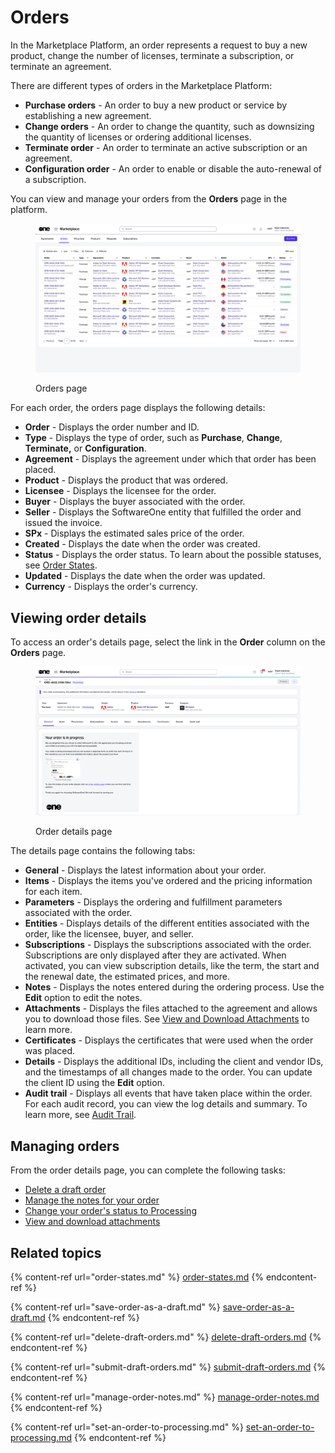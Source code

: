 # Orders

In the Marketplace Platform, an order represents a request to buy a new product, change the number of licenses, terminate a subscription, or terminate an agreement.&#x20;

There are different types of orders in the Marketplace Platform:

* **Purchase orders** - An order to buy a new product or service by establishing a new agreement.
* **Change orders** - An order to change the quantity, such as downsizing the quantity of licenses or ordering additional licenses.
* **Terminate order** - An order to terminate an active subscription or an agreement.&#x20;
* **Configuration order** - An order to enable or disable the auto-renewal of a subscription.

You can view and manage your orders from the **Orders** page in the platform.

<figure><img src="../../../.gitbook/assets/orders_page.png" alt=""><figcaption><p>Orders page</p></figcaption></figure>

For each order, the orders page displays the following details:

* **Order** - Displays the order number and ID.
* **Type** - Displays the type of order, such as **Purchase**, **Change**, **Terminate,** or **Configuration**.
* **Agreement** - Displays the agreement under which that order has been placed.&#x20;
* **Product** - Displays the product that was ordered.
* **Licensee** - Displays the licensee for the order.
* **Buyer** -  Displays the buyer associated with the order.
* **Seller** - Displays the SoftwareOne entity that fulfilled the order and issued the invoice.
* **SPx** - Displays the estimated sales price of the order.
* **Created** - Displays the date when the order was created.
* **Status** - Displays the order status. To learn about the possible statuses, see [Order States](order-states.md).
* **Updated** - Displays the date when the order was updated.
* **Currency** - Displays the order's currency.

## Viewing order details <a href="#subscription-details" id="subscription-details"></a>

To access an order's details page, select the link in the **Order** column on the **Orders** page.

<figure><img src="../../../.gitbook/assets/order_details_page.png" alt=""><figcaption><p>Order details page</p></figcaption></figure>

The details page contains the following tabs:

* **General** - Displays the latest information about your order.
* **Items** - Displays the items you've ordered and the pricing information for each item.
* **Parameters** - Displays the ordering and fulfillment parameters associated with the order.&#x20;
* **Entities** - Displays details of the different entities associated with the order, like the licensee, buyer, and seller.
* **Subscriptions** - Displays the subscriptions associated with the order. Subscriptions are only displayed after they are activated. When activated, you can view subscription details, like the term, the start and the renewal date, the estimated prices, and more.
* **Notes** - Displays the notes entered during the ordering process. Use the **Edit** option to edit the notes.
* **Attachments** - Displays the files attached to the agreement and allows you to download those files. See [View and Download Attachments](../agreements/view-and-download-attachments.md) to learn more.
* **Certificates** - Displays the certificates that were used when the order was placed.&#x20;
* **Details** - Displays the additional IDs, including the client and vendor IDs, and the timestamps of all changes made to the order. You can update the client ID using the **Edit** option.
* **Audit trail** - Displays all events that have taken place within the order. For each audit record, you can view the log details and summary. To learn more, see [Audit Trail](../../settings/audit-trail.md).&#x20;

## Managing orders

From the order details page, you can complete the following tasks:&#x20;

* [Delete a draft order](delete-draft-orders.md)
* [Manage the notes for your order](manage-order-notes.md)
* [Change your order's status to Processing](set-an-order-to-processing.md)
* [View and download attachments](../agreements/view-and-download-attachments.md)

## Related topics

{% content-ref url="order-states.md" %}
[order-states.md](order-states.md)
{% endcontent-ref %}

{% content-ref url="save-order-as-a-draft.md" %}
[save-order-as-a-draft.md](save-order-as-a-draft.md)
{% endcontent-ref %}

{% content-ref url="delete-draft-orders.md" %}
[delete-draft-orders.md](delete-draft-orders.md)
{% endcontent-ref %}

{% content-ref url="submit-draft-orders.md" %}
[submit-draft-orders.md](submit-draft-orders.md)
{% endcontent-ref %}

{% content-ref url="manage-order-notes.md" %}
[manage-order-notes.md](manage-order-notes.md)
{% endcontent-ref %}

{% content-ref url="set-an-order-to-processing.md" %}
[set-an-order-to-processing.md](set-an-order-to-processing.md)
{% endcontent-ref %}
